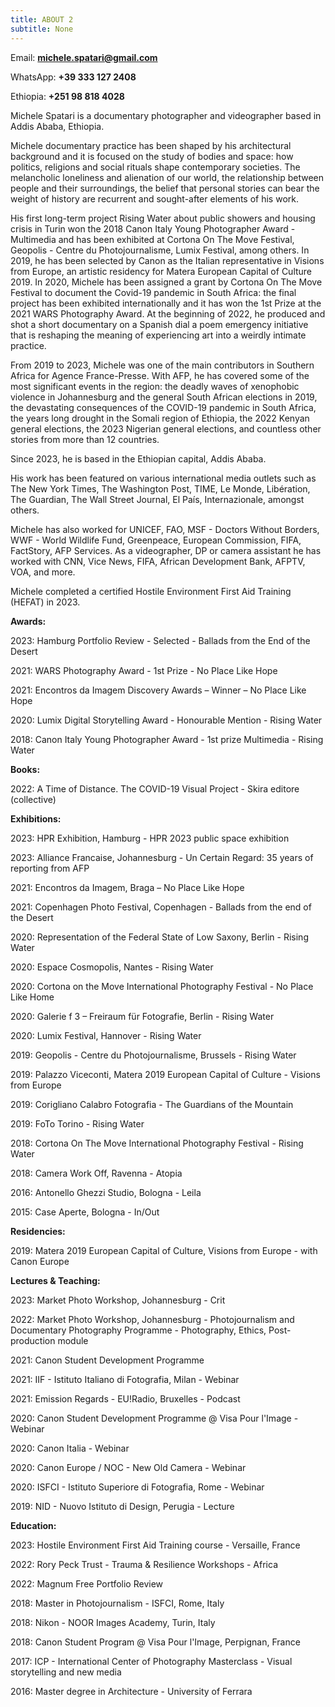 ```yaml
---
title: ABOUT 2
subtitle: None
---
```

Email: **michele.spatari@gmail.com**

WhatsApp: **+39 333 127 2408**

Ethiopia: ‭**+251 98 818 4028‬**

Michele Spatari is a documentary photographer and videographer based in Addis Ababa, Ethiopia. 

Michele documentary practice has been shaped by his architectural background and it is focused on the study of bodies and space: how politics, religions and social rituals shape contemporary societies. The melancholic loneliness and alienation of our world, the relationship between people and their surroundings, the belief that personal stories can bear the weight of history are recurrent and sought-after elements of his work.  

His first long-term project Rising Water about public showers and housing crisis in Turin won the 2018 Canon Italy Young Photographer Award - Multimedia and has been exhibited at Cortona On The Move Festival, Geopolis - Centre du Photojournalisme, Lumix Festival, among others. In 2019, he has been selected by Canon as the Italian representative in Visions from Europe, an artistic residency for Matera European Capital of Culture 2019. In 2020, Michele has been assigned a grant by Cortona On The Move Festival to document the Covid-19 pandemic in South Africa: the final project has been exhibited internationally and it has won the 1st Prize at the 2021 WARS Photography Award. At the beginning of 2022, he produced and shot a short documentary on a Spanish dial a poem emergency initiative that is reshaping the meaning of experiencing art into a weirdly intimate practice. 

From 2019 to 2023, Michele was one of the main contributors in Southern Africa for Agence France-Presse. With AFP, he has covered some of the most significant events in the region: the deadly waves of xenophobic violence in Johannesburg and the general South African elections in 2019, the devastating consequences of the COVID-19 pandemic in South Africa, the years long drought in the Somali region of Ethiopia, the 2022 Kenyan general elections, the 2023 Nigerian general elections, and countless other stories from more than 12 countries. 

Since 2023, he is based in the Ethiopian capital, Addis Ababa.

His work has been featured on various international media outlets such as The New York Times, The Washington Post, TIME, Le Monde, Libération, The Guardian, The Wall Street Journal, El País, Internazionale, amongst others.

Michele has also worked for UNICEF, FAO, MSF - Doctors Without Borders, WWF - World Wildlife Fund, Greenpeace, European Commission, FIFA, FactStory, AFP Services. As a videographer, DP or camera assistant he has worked with CNN, Vice News, FIFA, African Development Bank, AFPTV, VOA, and more. 

Michele completed a certified Hostile Environment First Aid Training (HEFAT) in 2023.



**Awards:**

2023: Hamburg Portfolio Review - Selected - Ballads from the End of the Desert

2021: WARS Photography Award - 1st Prize - No Place Like Hope

2021: Encontros da Imagem Discovery Awards – Winner – No Place Like Hope

2020: Lumix Digital Storytelling Award - Honourable Mention - Rising Water

2018: Canon Italy Young Photographer Award - 1st prize Multimedia - Rising Water



**Books:**

2022: A Time of Distance. The COVID-19 Visual Project - Skira editore (collective)



**Exhibitions:**

2023: HPR Exhibition, Hamburg - HPR 2023 public space exhibition

2023: Alliance Francaise, Johannesburg - Un Certain Regard: 35 years of reporting from AFP

2021: Encontros da Imagem, Braga – No Place Like Hope

2021: Copenhagen Photo Festival, Copenhagen - Ballads from the end of the Desert 

2020: Representation of the Federal State of Low Saxony, Berlin - Rising Water

2020: Espace Cosmopolis, Nantes - Rising Water

2020: Cortona on the Move International Photography Festival - No Place Like Home

2020: Galerie f 3 – Freiraum für Fotografie, Berlin - Rising Water

2020: Lumix Festival, Hannover - Rising Water 

2019: Geopolis - Centre du Photojournalisme, Brussels - Rising Water

2019: Palazzo Viceconti, Matera 2019 European Capital of Culture - Visions from Europe 

2019: Corigliano Calabro Fotografia - The Guardians of the Mountain 

2019: FoTo Torino - Rising Water

2018: Cortona On The Move International Photography Festival - Rising Water

2018: Camera Work Off, Ravenna - Atopia

2016: Antonello Ghezzi Studio, Bologna - Leila 

2015: Case Aperte, Bologna - In/Out 



**Residencies:**

2019: Matera 2019 European Capital of Culture, Visions from Europe - with Canon Europe



**Lectures & Teaching:**

2023: Market Photo Workshop, Johannesburg - Crit

2022: Market Photo Workshop, Johannesburg - Photojournalism and Documentary Photography Programme - Photography, Ethics, Post-production module

2021: Canon Student Development Programme

2021: IIF - Istituto Italiano di Fotografia, Milan - Webinar

2021: Emission Regards - EU!Radio, Bruxelles - Podcast

2020: Canon Student Development Programme @ Visa Pour l'Image - Webinar

2020: Canon Italia - Webinar 

2020: Canon Europe / NOC - New Old Camera - Webinar 

2020: ISFCI - Istituto Superiore di Fotografia, Rome - Webinar

2019: NID - Nuovo Istituto di Design, Perugia - Lecture



**Education:**

2023: Hostile Environment First Aid Training course - Versaille, France

2022: Rory Peck Trust - Trauma & Resilience Workshops - Africa

2022: Magnum Free Portfolio Review

2018: Master in Photojournalism - ISFCI, Rome, Italy

2018: Nikon - NOOR Images Academy, Turin, Italy

2018: Canon Student Program @ Visa Pour l'Image, Perpignan, France 

2017: ICP - International Center of Photography Masterclass - Visual storytelling and new media 

2016: Master degree in Architecture - University of Ferrara

